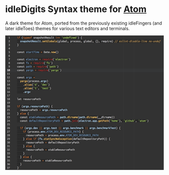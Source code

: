# idleDigits Syntax theme for [Atom](https://atom.io)

A dark theme for Atom, ported from the previously existing idleFingers (and later idleToes) themes for various text editors and terminals.

![A screenshot of the idleDigits syntax theme in Atom](idleDigits-syntax-preview-atom.png)
